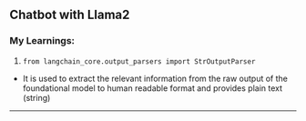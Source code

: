 ## Chatbot with Llama2

### My Learnings:
1. ```from langchain_core.output_parsers import StrOutputParser```

* It is used to extract the relevant information from the raw output of the foundational model to human readable format and provides plain text (string)
***
